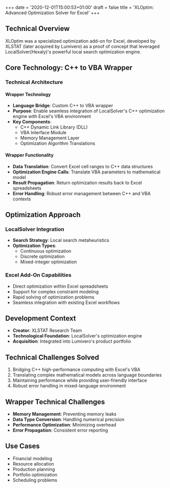+++
date = '2020-12-01T15:00:53+01:00'
draft = false
title = 'XLOptim: Advanced Optimization Solver for Excel'
+++

## Technical Overview

XLOptim was a specialized optimization add-on for Excel, developed by XLSTAT (later acquired by Lumivero) as a proof of concept that leveraged LocalSolver(Hexaly)'s powerful local search optimization engine.

## Core Technology: C++ to VBA Wrapper

### Technical Architecture

#### Wrapper Technology
- **Language Bridge**: Custom C++ to VBA wrapper
- **Purpose**: Enable seamless integration of LocalSolver's C++ optimization engine with Excel's VBA environment
- **Key Components**:
    - C++ Dynamic Link Library (DLL)
    - VBA Interface Module
    - Memory Management Layer
    - Optimization Algorithm Translations

#### Wrapper Functionality
- **Data Translation**: Convert Excel cell ranges to C++ data structures
- **Optimization Engine Calls**: Translate VBA parameters to mathematical model
- **Result Propagation**: Return optimization results back to Excel spreadsheets
- **Error Handling**: Robust error management between C++ and VBA contexts



## Optimization Approach

### LocalSolver Integration
- **Search Strategy**: Local search metaheuristics
- **Optimization Types**:
    - Continuous optimization
    - Discrete optimization
    - Mixed-integer optimization

### Excel Add-On Capabilities
- Direct optimization within Excel spreadsheets
- Support for complex constraint modeling
- Rapid solving of optimization problems
- Seamless integration with existing Excel workflows

## Development Context

- **Creator**: XLSTAT Research Team
- **Technological Foundation**: LocalSolver's optimization engine
- **Acquisition**: Integrated into Lumivero's product portfolio

## Technical Challenges Solved

1. Bridging C++ high-performance computing with Excel's VBA
2. Translating complex mathematical models across language boundaries
3. Maintaining performance while providing user-friendly interface
4. Robust error handling in mixed-language environment

## Wrapper Technical Challenges

- **Memory Management**: Preventing memory leaks
- **Data Type Conversion**: Handling numerical precision
- **Performance Optimization**: Minimizing overhead
- **Error Propagation**: Consistent error reporting

## Use Cases

- Financial modeling
- Resource allocation
- Production planning
- Portfolio optimization
- Scheduling problems


